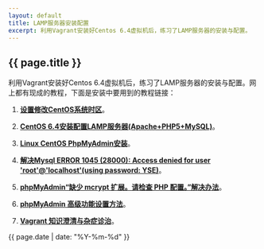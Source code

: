 ```yaml
---
layout: default
title: LAMP服务器安装配置
excerpt: 利用Vagrant安装好Centos 6.4虚拟机后，练习了LAMP服务器的安装与配置。
---
```

{{ page.title }}
----------------

利用Vagrant安装好Centos 6.4虚拟机后，练习了LAMP服务器的安装与配置。网上都有现成的教程，下面是安装中要用到的教程链接：

1. [**设置修改CentOS系统时区**](http://os.51cto.com/art/201004/192805.htm)。

2. [**CentOS 6.4安装配置LAMP服务器(Apache+PHP5+MySQL)**](http://www.jb51.net/article/37987.htm)。

3. [**Linux CentOS PhpMyAdmin安装**](http://www.centos.bz/2011/04/linux-centos-phpmyadmin-install/)。

4. [**解决Mysql ERROR 1045 (28000): Access denied for user 'root'@'localhost'(using password: YSE)**](http://www.dn59.com/linux/server/2013/0120/mysql-ERROR-1045-28000.html)。

5. [**phpMyAdmin“缺少 mcrypt 扩展。请检查 PHP 配置。”解决办法**](http://centos5.blog.51cto.com/1921280/846936)。

6. [**phpMyAdmin 高级功能设置方法**](http://teddysun.com/268.html)。

7. [**Vagrant 知识澄清与杂症诊治**](http://wushaobo.info/?p=83)。

{{ page.date | date: "%Y-%m-%d" }}
